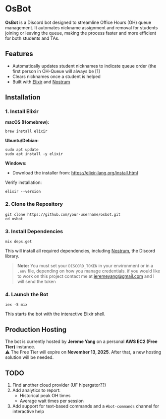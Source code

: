 # OsBot

**OsBot** is a Discord bot designed to streamline Office Hours (OH) queue management. It automates nickname assignment and removal for students joining or leaving the queue, making the process faster and more efficient for both students and TAs.

## Features

- Automatically updates student nicknames to indicate queue order (the first person in OH-Queue will always be \[1]
- Clears nicknames once a student is helped
- Built with [Elixir](https://elixir-lang.org/) and [Nostrum](https://github.com/Kraigie/nostrum)

## Installation

### 1. Install Elixir


**macOS (Homebrew):**
```
brew install elixir
```

**Ubuntu/Debian:**
```
sudo apt update
sudo apt install -y elixir
```

**Windows:**
- Download the installer from: https://elixir-lang.org/install.html

Verify installation:
```
elixir --version
```

### 2. Clone the Repository

```
git clone https://github.com/your-username/osbot.git
cd osbot
```

### 3. Install Dependencies

```
mix deps.get
```

This will install all required dependencies, including [Nostrum](https://github.com/Kraigie/nostrum), the Discord library.

> **Note:** You must set your `DISCORD_TOKEN` in your environment or in a `.env` file, depending on how you manage credentials. if you would like to work on this project contact me at jeremeyang@gmail.com and I will send the token

### 4. Launch the Bot
```
iex -S mix
```

This starts the bot with the interactive Elixir shell.

## Production Hosting

The bot is currently hosted by **Jereme Yang** on a personal **AWS EC2 (Free Tier)** instance.  
⚠️ The Free Tier will expire on **November 13, 2025**. After that, a new hosting solution will be needed.

## TODO

1. Find another cloud provider (UF hipergator??)
2. Add analytics to report:
   - Historical peak OH times
   - Average wait times per session
3. Add support for text-based commands and a `#bot-commands` channel for interactive help
